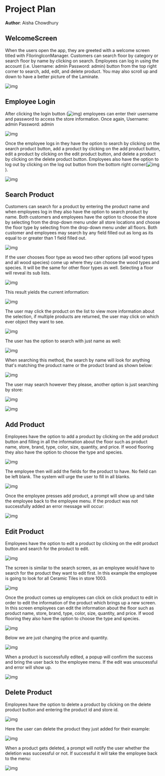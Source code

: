 # Project Plan

**Author**: Aisha Chowdhury

## WelcomeScreen
When the users open the app, they are greeted with a welcome screen titled with FlloringIconManager. Customers can search floor by category or search floor by name by clicking on search. Employees can log in using the account (i.e. Username: admin Password: admin) button from the top right corner to search, add, edit, and delete product. You may also scroll up and down to have a better picture of the Laminate.

![img](https://cdn.discordapp.com/attachments/960582007258230824/970489092456452147/unknown.png)

 ## Employee Login 
 After clicking the login button (![img](https://cdn.discordapp.com/attachments/960582007258230824/970489536163487774/unknown.png)) employees can enter their username and password to access the store information. Once again, Username: admin Password: admin

![img](https://cdn.discordapp.com/attachments/960582007258230824/970489716992507984/unknown.png)

 Once the employee logs in they have the option to search by clicking on the search product button, add a product by clicking on the add product button, edit a product by clicking on the edit product button, and delete a product by clicking on the delete product button. Employees also have the option to log out by clicking on the log out button from the bottom right corner(![img](https://cdn.discordapp.com/attachments/960582007258230824/970499098153213972/unknown.png)).

![img](https://cdn.discordapp.com/attachments/960582007258230824/970489916008054804/unknown.png)

## Search Product
Customers can search for a product by entering the product name and when employees log in they also have the option to search product by name. Both customers and employees have the option to choose the store by selecting from the drop-down menu under all store locations and choose the floor type by selecting from the drop-down menu under all floors. Both customer and employees may search by any field filled out as long as its equal to or greater than 1 field filled out.

![img](https://cdn.discordapp.com/attachments/960582007258230824/970490008622465115/unknown.png)

If the user chooses floor type as wood two other options (all wood types and all wood species) come up where they can choose the wood types and species. It will be the same for other floor types as well. Selecting a floor will reveal its sub lists.

![img](https://cdn.discordapp.com/attachments/960582007258230824/970491230976884756/unknown.png)

This result yields the current information:

![img](https://cdn.discordapp.com/attachments/960582007258230824/970491449940512808/unknown.png)

The user may click the product on the list to view more information about the selection, if multiple products are returned, the user may click on which ever object they want to see.

![img](https://cdn.discordapp.com/attachments/960582007258230824/970491751661994004/unknown.png)


 The user has the option to search with just name as well:

![img](https://cdn.discordapp.com/attachments/960582007258230824/970492048715182170/unknown.png)

When searching this method, the search by name will look for anything that's matching the product name or the product brand as shown below:

![img](https://cdn.discordapp.com/attachments/960582007258230824/970492341024608266/unknown.png)

The user may search however they please, another option is just searching by store:

![img](https://cdn.discordapp.com/attachments/960582007258230824/970493039195852841/unknown.png)

![img](https://cdn.discordapp.com/attachments/960582007258230824/970493122784145508/unknown.png)



 ## Add Product
Employees have the option to add a product by clicking on the add product button and filling in all the information about the floor such as product name, store, brand, type, color, size, quantity, and price. If wood flooring they also have the option to choose the type and species.

![img](https://cdn.discordapp.com/attachments/960582007258230824/970493605628223570/unknown.png)

The employee then will add the fields for the product to have. No field can be left blank. The system will urge the user to fill in all blanks.

![img](https://cdn.discordapp.com/attachments/960582007258230824/970494891287269426/unknown.png)

Once the employee presses add product, a prompt will show up and take the employee back to the employee menu. If the product was not successfully added an error message will occur:

![img](https://cdn.discordapp.com/attachments/960582007258230824/970495143499137034/unknown.png)

 ## Edit Product
Employees have the option to edit a product by clicking on the edit product button and search for the product to edit.

![img](https://cdn.discordapp.com/attachments/960582007258230824/970495811060367410/unknown.png)

The screen is similar to the search screen, as an employee would have to search for the product they want to edit first. In this example the employee is going to look for all Ceramic Tiles in store 1003.

![img](https://cdn.discordapp.com/attachments/960582007258230824/970496170642247690/unknown.png)



Once the product comes up employees can click on click product to edit in order to edit the information of the product which brings up a new screen.
In this screen employees can edit the information about the floor such as product name, store, brand, type, color, size, quantity, and price. If wood flooring they also have the option to choose the type and species.

![img](https://cdn.discordapp.com/attachments/960582007258230824/970496558627966986/unknown.png)

Below we are just changing the price and quantity.

![img](https://cdn.discordapp.com/attachments/960582007258230824/970497634039136347/unknown.png)

When a product is successfully edited, a popup will confirm the success and bring the user back to the employee menu. If the edit was unsucessful and error will show up.

![img](https://cdn.discordapp.com/attachments/960582007258230824/970498102752591912/unknown.png)





 ## Delete Product
Employees have the option to delete a product by clicking on the delete product button and entering the product id and store id.

![img](https://cdn.discordapp.com/attachments/960582007258230824/970498326841671691/unknown.png)

Here the user can delete the product they just added for their example:

![img](https://cdn.discordapp.com/attachments/960582007258230824/970498557775847434/unknown.png)

When a product gets deleted, a prompt will notify the user whether the deletion was successful or not. If successful it will take the employee back to the menu:

![img](https://cdn.discordapp.com/attachments/960582007258230824/970498626881200148/unknown.png)
